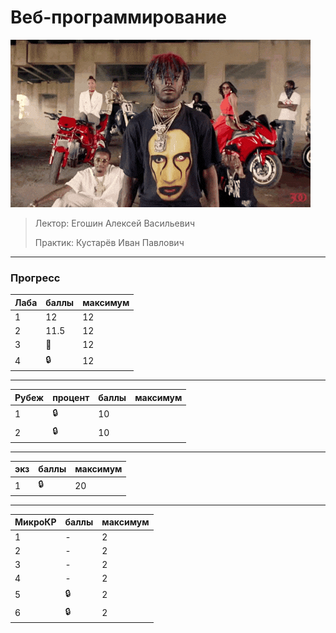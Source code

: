 # Веб-программирование

![pic](https://github.com/bilyardvmetro/ITMO-System-Application-Software/blob/main/gifs/web.gif)

> Лектор: Егошин Алексей Васильевич
>
> Практик: Кустарёв Иван Павлович


---

### Прогресс
| Лаба | баллы | максимум |
| ---- | ----- | -------- | 
|   1  |  12  |    12    |
|   2  |  11.5  |    12    |
|   3  |   :construction:  |    12    |
|   4  |    :lock:  |    12    |

---

| Рубеж | процент | баллы | максимум |
| ----- | ------- | ----- | -------- | 
|   1  |   :lock:  |    10    |
|   2  |   :lock:  |    10    |

---

| экз   | баллы | максимум |
| ----- | ----- | -------- | 
|   1   |  :lock:  |    20    |

---

| МикроКР | баллы | максимум |
| -----  | ----- | -------- | 
|   1  |   -   |    2    |
|   2  |   -   |    2    |
|   3  |   -   |    2    |
|   4  |   -   |    2    |
|   5  |   :lock:   |    2    |
|   6  |   :lock:   |    2    |
